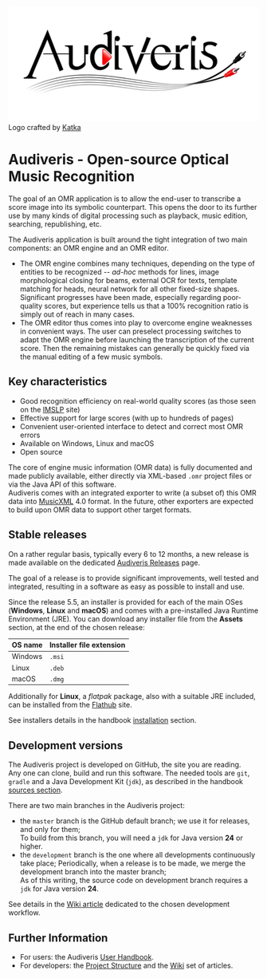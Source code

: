 ![](https://github.com/Audiveris/docs/blob/master/images/SplashLogo.png)
Logo crafted by [Katka](https://www.facebook.com/katkastreetart/)

# Audiveris - Open-source Optical Music Recognition

The goal of an OMR application is to allow the end-user to transcribe a score image into
its symbolic counterpart.
This opens the door to its further use by many kinds of digital processing such as
playback, music edition, searching, republishing, etc.

The Audiveris application is built around the tight integration of two main components:
an OMR engine and an OMR editor.
- The OMR engine combines many techniques, depending on the type of entities to be recognized
-- *ad-hoc* methods for lines, image morphological closing for beams, external OCR for texts,
template matching for heads, neural network for all other fixed-size shapes.   
Significant progresses have been made, especially regarding poor-quality scores,
but experience tells us that a 100% recognition ratio is simply out of reach in many cases.
- The OMR editor thus comes into play to overcome engine weaknesses in convenient ways.
The user can preselect processing switches to adapt the OMR engine before launching the
transcription of the current score.
Then the remaining mistakes can generally be quickly fixed
via the manual editing of a few music symbols.

## Key characteristics

* Good recognition efficiency on real-world quality scores (as those seen on the [IMSLP][imslp] site)
* Effective support for large scores (with up to hundreds of pages)
* Convenient user-oriented interface to detect and correct most OMR errors
* Available on Windows, Linux and macOS
* Open source

The core of engine music information (OMR data) is fully documented and made publicly available,
either directly via XML-based `.omr` project files or via the Java API of this software.   
Audiveris comes with an integrated exporter to write (a subset of) this OMR data into
[MusicXML][musicxml] 4.0 format.
In the future, other exporters are expected to build upon OMR data to support other target formats.

## Stable releases

On a rather regular basis, typically every 6 to 12 months, a new release is made available
on the dedicated [Audiveris Releases][releases] page.

The goal of a release is to provide significant improvements, well tested and integrated,
resulting in a software as easy as possible to install and use.

Since the release 5.5, an installer is provided for each of the main OSes
(**Windows**, **Linux** and **macOS**) and comes with a pre-installed Java Runtime Environment (JRE).
You can download any installer file from the **Assets** section, at the end of the chosen release:

| OS name | Installer file extension |
| :---    | :---   |
| Windows | `.msi` |
| Linux   | `.deb` |
| macOS   | `.dmg` |

Additionally for **Linux**, a _flatpak_ package, also with a suitable JRE included,
can be installed from the [Flathub] site.

See installers details in the handbook [installation] section.

## Development versions

The Audiveris project is developed on GitHub, the site you are reading.  
Any one can clone, build and run this software. 
The needed tools are `git`, `gradle` and a Java Development Kit (`jdk`),
as described in the handbook [sources section][sources].

There are two main branches in the Audiveris project:
- the `master` branch is the GitHub default branch;
we use it for releases, and only for them;  
To build from this branch, you will need a `jdk` for Java version **24** or higher.
- the `development` branch is the one where all developments continuously take place;
Periodically, when a release is to be made, we merge the development branch into the master branch;  
As of this writing, the source code on development branch requires a `jdk` for Java version **24**.

See details in the [Wiki article][workflow] dedicated to the chosen development workflow.

## Further Information

- For users: the Audiveris [User Handbook][handbook].
- For developers: the [Project Structure][project] and the [Wiki][audiveris-wiki] set of articles.

[audiveris-wiki]: https://github.com/Audiveris/audiveris/wiki
[Flathub]:        https://flathub.org/apps/org.audiveris.audiveris
[handbook]:       https://audiveris.github.io/audiveris/
[imslp]:          https://imslp.org/
[installation]:   https://audiveris.github.io/audiveris/_pages/tutorials/install/binaries/
[musicxml]:       http://www.musicxml.com/
[project]:        project-structure.md
[releases]:       https://github.com/Audiveris/audiveris/releases
[sources]:        https://audiveris.github.io/audiveris/_pages/tutorials/install/sources/
[workflow]:       https://github.com/Audiveris/audiveris/wiki/Git-Workflow
